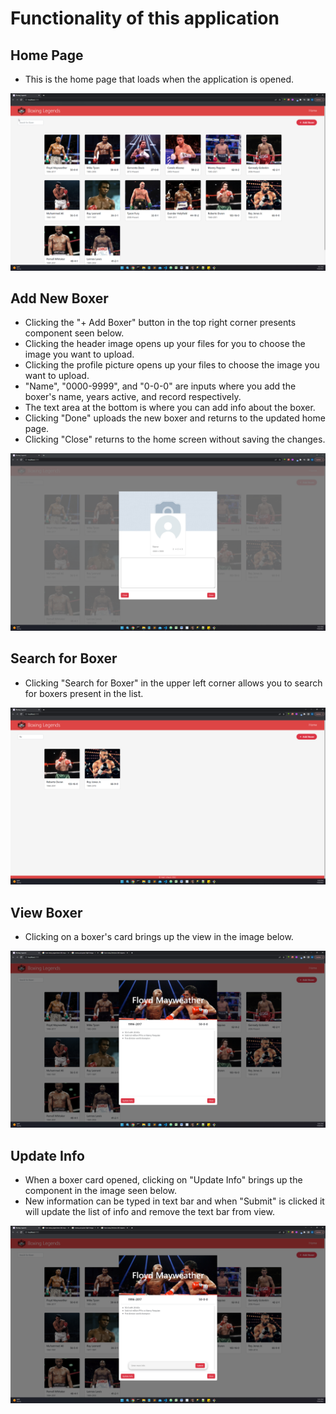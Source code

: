 # Functionality of this application

## Home Page
- This is the home page that loads when the application is opened.

![](resourcesForReadme/homePage.png)

## Add New Boxer
- Clicking the "+ Add Boxer" button in the top right corner presents component seen below.
- Clicking the header image opens up your files for you to choose the image you want to upload.
- Clicking the profile picture opens up your files to choose the image you want to upload.
- "Name", "0000-9999", and "0-0-0" are inputs where you add the boxer's name, years active, and record respectively.
- The text area at the bottom is where you can add info about the boxer.
- Clicking "Done" uploads the new boxer and returns to the updated home page.
- Clicking "Close" returns to the home screen without saving the changes.

![](resourcesForReadme/addBoxer.png)

## Search for Boxer
- Clicking "Search for Boxer" in the upper left corner allows you to search for boxers present in the list.

![](resourcesForReadme/searchBoxer.png)

## View Boxer
- Clicking on a boxer's card brings up the view in the image below.

![](resourcesForReadme/viewBoxer.png)

## Update Info
- When a boxer card opened, clicking on "Update Info" brings up the component in the image seen below.
- New information can be typed in text bar and when "Submit" is clicked it will update the list of info and remove the text bar from view.

![](resourcesForReadme/clickUpdateInfo.png)

